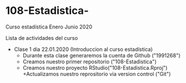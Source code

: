 # 108-Estadistica-
Curso estadística Enero Junio 2020

Lista de actividades del curso

 + Clase 1 dia 22.01.2020 (Introduccion al curso estadística)
   + Durante esta clase generaremos la cuenta de Github ("1991268")
   + Creamos nuestro primer repositorio ("108-Estadistica")
   + Creamos nuestro proyecto RStudio("108-Estadistica.Rproj")
   +Actualizamos nuestro reprositorio via version control ("Git")
   
   